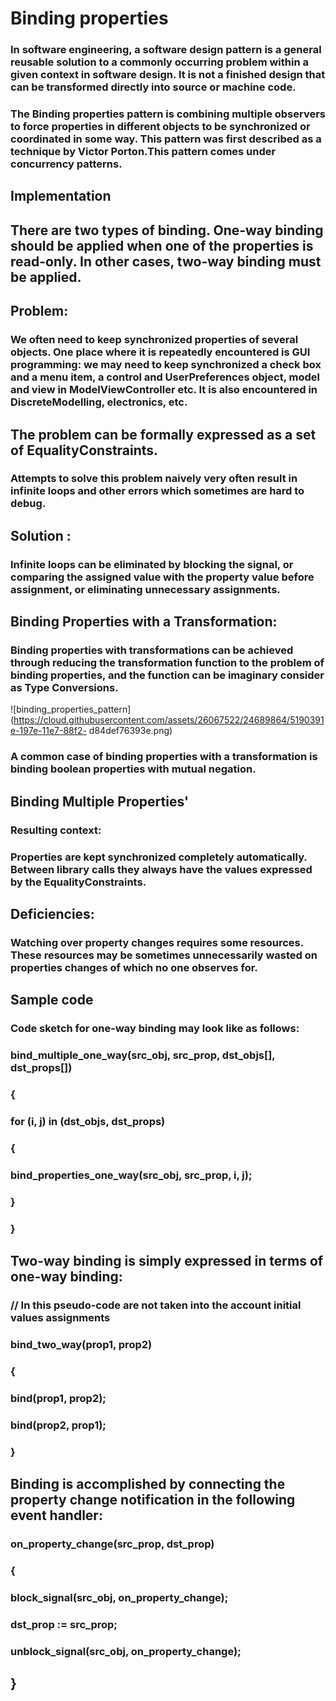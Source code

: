 # Binding properties

### In software engineering, a software design pattern is a general reusable solution to a commonly occurring problem within a given context in software design. It is not a finished design that can be transformed directly into source or machine code.

### The Binding properties pattern is combining multiple observers to force properties in different objects to be synchronized or coordinated in some way. This pattern was first described as a technique by Victor Porton.This pattern comes under concurrency patterns.

## Implementation

## There are two types of binding. One-way binding should be applied when one of the properties is read-only. In other cases, two-way binding must be applied.

##  Problem:
###    We often need to keep synchronized properties of several objects. One place where it is repeatedly encountered is GUI programming: we may need to keep synchronized a check box and a menu item, a control and UserPreferences object, model and view in ModelViewController etc. It is also encountered in DiscreteModelling, electronics, etc.
 ## The problem can be formally expressed as a set of EqualityConstraints.
 ### Attempts to solve this problem naively very often result in infinite loops and other errors which sometimes are hard to debug.
 ## Solution :
 ### Infinite loops can be eliminated by blocking the signal, or comparing the assigned value with the property value before assignment, or eliminating unnecessary assignments.

## Binding Properties with a Transformation: 

### Binding properties with transformations can be achieved through reducing the transformation function to the problem of binding properties, and the function can be imaginary consider as Type Conversions.



         
   ![binding_properties_pattern](https://cloud.githubusercontent.com/assets/26067522/24689864/5190391e-197e-11e7-88f2-     d84def76393e.png)




### A common case of binding properties with a transformation is binding boolean properties with mutual negation.
## Binding Multiple Properties'
### Resulting context:
### Properties are kept synchronized completely automatically. Between library calls they always have the values expressed by the EqualityConstraints.

## Deficiencies:
### Watching over property changes requires some resources. These resources may be sometimes unnecessarily wasted on properties changes of which no one observes for.

## Sample code

### Code sketch for one-way binding may look like as follows:

### bind_multiple_one_way(src_obj, src_prop, dst_objs[], dst_props[])
### {
### for (i, j) in (dst_objs, dst_props)
###  {
###   bind_properties_one_way(src_obj, src_prop, i, j);
###  }
### }

## Two-way binding is simply expressed in terms of one-way binding:

###  // In this pseudo-code are not taken into the account initial values assignments
###  bind_two_way(prop1, prop2)
###  {
###    bind(prop1, prop2);
###    bind(prop2, prop1);
### }


## Binding is accomplished by connecting the property change notification in the following event handler:

### on_property_change(src_prop, dst_prop)
###  {
###    block_signal(src_obj, on_property_change);
###    dst_prop := src_prop;
###    unblock_signal(src_obj, on_property_change);
## }
 
 
 


